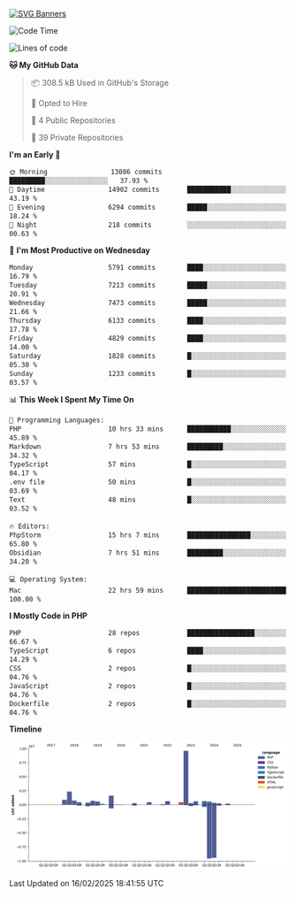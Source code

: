 [![SVG Banners](https://svg-banners.vercel.app/api?type=glitch&text1=Gere_Lajos%F0%9F%92%BB&width=800&height=400)](https://github.com/Akshay090/svg-banners)

<!--START_SECTION:waka-->
![Code Time](http://img.shields.io/badge/Code%20Time-2%2C200%20hrs%205%20mins-blue)

![Lines of code](https://img.shields.io/badge/From%20Hello%20World%20I%27ve%20Written-21.8%20million%20lines%20of%20code-blue)

**🐱 My GitHub Data** 

> 📦 308.5 kB Used in GitHub's Storage 
 > 
> 💼 Opted to Hire
 > 
> 📜 4 Public Repositories 
 > 
> 🔑 39 Private Repositories 
 > 
**I'm an Early 🐤** 

```text
🌞 Morning                13086 commits       █████████░░░░░░░░░░░░░░░░   37.93 % 
🌆 Daytime                14902 commits       ███████████░░░░░░░░░░░░░░   43.19 % 
🌃 Evening                6294 commits        █████░░░░░░░░░░░░░░░░░░░░   18.24 % 
🌙 Night                  218 commits         ░░░░░░░░░░░░░░░░░░░░░░░░░   00.63 % 
```
📅 **I'm Most Productive on Wednesday** 

```text
Monday                   5791 commits        ████░░░░░░░░░░░░░░░░░░░░░   16.79 % 
Tuesday                  7213 commits        █████░░░░░░░░░░░░░░░░░░░░   20.91 % 
Wednesday                7473 commits        █████░░░░░░░░░░░░░░░░░░░░   21.66 % 
Thursday                 6133 commits        ████░░░░░░░░░░░░░░░░░░░░░   17.78 % 
Friday                   4829 commits        ████░░░░░░░░░░░░░░░░░░░░░   14.00 % 
Saturday                 1828 commits        █░░░░░░░░░░░░░░░░░░░░░░░░   05.30 % 
Sunday                   1233 commits        █░░░░░░░░░░░░░░░░░░░░░░░░   03.57 % 
```


📊 **This Week I Spent My Time On** 

```text
💬 Programming Languages: 
PHP                      10 hrs 33 mins      ███████████░░░░░░░░░░░░░░   45.89 % 
Markdown                 7 hrs 53 mins       █████████░░░░░░░░░░░░░░░░   34.32 % 
TypeScript               57 mins             █░░░░░░░░░░░░░░░░░░░░░░░░   04.17 % 
.env file                50 mins             █░░░░░░░░░░░░░░░░░░░░░░░░   03.69 % 
Text                     48 mins             █░░░░░░░░░░░░░░░░░░░░░░░░   03.52 % 

🔥 Editors: 
PhpStorm                 15 hrs 7 mins       ████████████████░░░░░░░░░   65.80 % 
Obsidian                 7 hrs 51 mins       █████████░░░░░░░░░░░░░░░░   34.20 % 

💻 Operating System: 
Mac                      22 hrs 59 mins      █████████████████████████   100.00 % 
```

**I Mostly Code in PHP** 

```text
PHP                      28 repos            █████████████████░░░░░░░░   66.67 % 
TypeScript               6 repos             ████░░░░░░░░░░░░░░░░░░░░░   14.29 % 
CSS                      2 repos             █░░░░░░░░░░░░░░░░░░░░░░░░   04.76 % 
JavaScript               2 repos             █░░░░░░░░░░░░░░░░░░░░░░░░   04.76 % 
Dockerfile               2 repos             █░░░░░░░░░░░░░░░░░░░░░░░░   04.76 % 
```



**Timeline**

![Lines of Code chart](https://raw.githubusercontent.com/gere-lajos/gere-lajos/main/assets/bar_graph.png)


 Last Updated on 16/02/2025 18:41:55 UTC
<!--END_SECTION:waka-->
